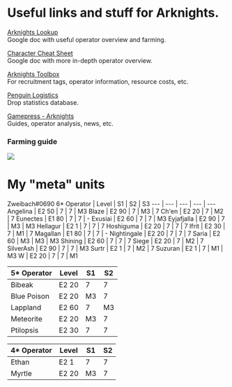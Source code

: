 # Useful links and stuff for Arknights.

[Arknights Lookup](https://docs.google.com/spreadsheets/d/e/2PACX-1vS5yhjGa6F9UtgTceIUyyqUVSzo7-JwRk3W7BfgJ4ZEikuFDVG1y_MfUic3hYn5Gdh2wymjMm_SoXfj/pubhtml#)  
Google doc with useful operator overview and farming.

[Character Cheat Sheet](https://docs.google.com/spreadsheets/d/1L5smDJR2_4JCLvDJpT2Cz94inl8MFtRXH-xEOyuahIA/edit#gid=0)  
Google doc with more in-depth operator overview.

[Arknights Toolbox](https://aceship.github.io/AN-EN-Tags/index.html)  
For recruitment tags, operator information, resource costs, etc.

[Penguin Logistics](https://penguin-stats.io/)  
Drop statistics database.

[Gamepress - Arknights](https://gamepress.gg/arknights/)  
Guides, operator analysis, news, etc.

### Farming guide
![](https://i.imgur.com/o6sRYmH.png)

# My "meta" units
Zweibach#0690
6\* Operator | Level | S1 | S2 | S3 
--- | --- | --- | --- | ---
Angelina | E2 50 | 7 | 7 | M3
Blaze | E2 90 | 7 | M3 | 7
Ch'en | E2 20 | 7 | M2 | 7
Eunectes | E1 80 | 7 | 7 | - 
Exusiai | E2 60 | 7 | 7 | M3
Eyjafjalla | E2 90 | 7 | M3 | M3
Hellagur | E2 1 | 7 | 7 | 7
Hoshiguma | E2 20 | 7 | 7 | 7
Ifrit | E2 30 | 7 | M1 | 7
Magallan | E1 80 | 7 | 7 | -
Nightingale | E2 20 | 7 | 7 | 7
Saria | E2 60 | M3 | M3 | M3
Shining | E2 60 | 7 | 7 | 7
Siege | E2 20 | 7 | M2 | 7
SilverAsh | E2 90 | 7 | 7 | M3
Surtr | E2 1 | 7 | M2 | 7
Suzuran | E2 1 | 7 | M1 | M3
W | E2 20 | 7 | 7 | M1

5\* Operator | Level | S1 | S2
--- | --- | --- | ---
Bibeak | E2 20 | 7 | 7
Blue Poison | E2 20 | M3 | 7
Lappland | E2 60 | 7 | M3
Meteorite | E2 20 | M3 | 7
Ptilopsis | E2 30 | 7 | 7

4\* Operator | Level | S1 | S2
--- | --- | --- | ---
Ethan | E2 1 | 7 | 7
Myrtle | E2 20 | M3 | 7